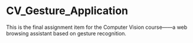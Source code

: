 # CV_Gesture_Application
This is the final assignment item for the Computer Vision course——a web browsing assistant based on gesture recognition.
